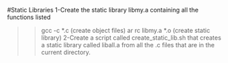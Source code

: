 #Static Libraries
1-Create the static library libmy.a containing all the functions listed 
   >> gcc -c *.c (create object files)
   >> ar rc libmy.a *.o (create static library)
2-Create a script called create_static_lib.sh that creates a static library called liball.a from all the .c files that are in the current directory.
